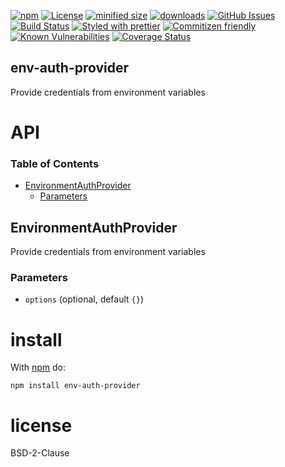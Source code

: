 [![npm](https://img.shields.io/npm/v/env-auth-provider.svg)](https://www.npmjs.com/package/env-auth-provider)
[![License](https://img.shields.io/badge/License-BSD%203--Clause-blue.svg)](https://opensource.org/licenses/BSD-3-Clause)
[![minified size](https://badgen.net/bundlephobia/min/env-auth-provider)](https://bundlephobia.com/result?p=env-auth-provider)
[![downloads](http://img.shields.io/npm/dm/env-auth-provider.svg?style=flat-square)](https://npmjs.org/package/env-auth-provider)
[![GitHub Issues](https://img.shields.io/github/issues/env-auth-provider/env-auth-provider.svg?style=flat-square)](https://github.com/env-auth-provider/env-auth-provider/issues)
[![Build Status](https://img.shields.io/endpoint.svg?url=https%3A%2F%2Factions-badge.atrox.dev%2Fenv-auth-provider%2Fenv-auth-provider%2Fbadge\&style=flat)](https://actions-badge.atrox.dev/env-auth-provider/env-auth-provider/goto)
[![Styled with prettier](https://img.shields.io/badge/styled_with-prettier-ff69b4.svg)](https://github.com/prettier/prettier)
[![Commitizen friendly](https://img.shields.io/badge/commitizen-friendly-brightgreen.svg)](http://commitizen.github.io/cz-cli/)
[![Known Vulnerabilities](https://snyk.io/test/github/env-auth-provider/env-auth-provider/badge.svg)](https://snyk.io/test/github/env-auth-provider/env-auth-provider)
[![Coverage Status](https://coveralls.io/repos/env-auth-provider/env-auth-provider/badge.svg)](https://coveralls.io/github/env-auth-provider/env-auth-provider)

## env-auth-provider

Provide credentials from environment variables

# API

<!-- Generated by documentation.js. Update this documentation by updating the source code. -->

### Table of Contents

*   [EnvironmentAuthProvider](#environmentauthprovider)
    *   [Parameters](#parameters)

## EnvironmentAuthProvider

Provide credentials from environment variables

### Parameters

*   `options`   (optional, default `{}`)

# install

With [npm](http://npmjs.org) do:

```shell
npm install env-auth-provider
```

# license

BSD-2-Clause
